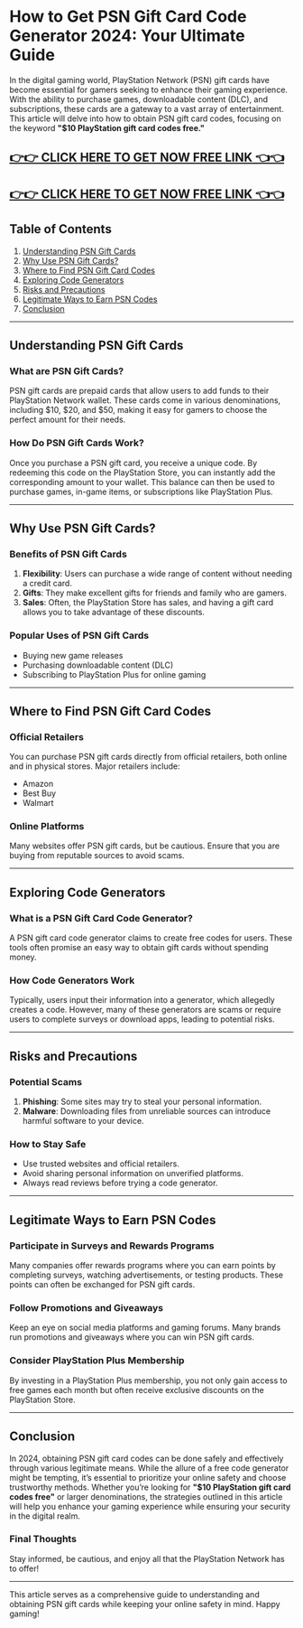 # How to Get PSN Gift Card Code Generator 2024: Your Ultimate Guide

In the digital gaming world, PlayStation Network (PSN) gift cards have become essential for gamers seeking to enhance their gaming experience. With the ability to purchase games, downloadable content (DLC), and subscriptions, these cards are a gateway to a vast array of entertainment. This article will delve into how to obtain PSN gift card codes, focusing on the keyword **"$10 PlayStation gift card codes free."** 

[👉👉 CLICK HERE TO GET NOW FREE LINK 👈👈](https://todaylink.site/freegiftcard/)
-
[👉👉 CLICK HERE TO GET NOW FREE LINK 👈👈](https://todaylink.site/freegiftcard/)
-
## Table of Contents
1. [Understanding PSN Gift Cards](#understanding-psn-gift-cards)
2. [Why Use PSN Gift Cards?](#why-use-psn-gift-cards)
3. [Where to Find PSN Gift Card Codes](#where-to-find-psn-gift-card-codes)
4. [Exploring Code Generators](#exploring-code-generators)
5. [Risks and Precautions](#risks-and-precautions)
6. [Legitimate Ways to Earn PSN Codes](#legitimate-ways-to-earn-psn-codes)
7. [Conclusion](#conclusion)

---

## Understanding PSN Gift Cards

### What are PSN Gift Cards?
PSN gift cards are prepaid cards that allow users to add funds to their PlayStation Network wallet. These cards come in various denominations, including $10, $20, and $50, making it easy for gamers to choose the perfect amount for their needs.

### How Do PSN Gift Cards Work?
Once you purchase a PSN gift card, you receive a unique code. By redeeming this code on the PlayStation Store, you can instantly add the corresponding amount to your wallet. This balance can then be used to purchase games, in-game items, or subscriptions like PlayStation Plus.

---

## Why Use PSN Gift Cards?

### Benefits of PSN Gift Cards
1. **Flexibility**: Users can purchase a wide range of content without needing a credit card.
2. **Gifts**: They make excellent gifts for friends and family who are gamers.
3. **Sales**: Often, the PlayStation Store has sales, and having a gift card allows you to take advantage of these discounts.

### Popular Uses of PSN Gift Cards
- Buying new game releases
- Purchasing downloadable content (DLC)
- Subscribing to PlayStation Plus for online gaming

---

## Where to Find PSN Gift Card Codes

### Official Retailers
You can purchase PSN gift cards directly from official retailers, both online and in physical stores. Major retailers include:
- Amazon
- Best Buy
- Walmart

### Online Platforms
Many websites offer PSN gift cards, but be cautious. Ensure that you are buying from reputable sources to avoid scams.

---

## Exploring Code Generators

### What is a PSN Gift Card Code Generator?
A PSN gift card code generator claims to create free codes for users. These tools often promise an easy way to obtain gift cards without spending money.

### How Code Generators Work
Typically, users input their information into a generator, which allegedly creates a code. However, many of these generators are scams or require users to complete surveys or download apps, leading to potential risks.

---

## Risks and Precautions

### Potential Scams
1. **Phishing**: Some sites may try to steal your personal information.
2. **Malware**: Downloading files from unreliable sources can introduce harmful software to your device.

### How to Stay Safe
- Use trusted websites and official retailers.
- Avoid sharing personal information on unverified platforms.
- Always read reviews before trying a code generator.

---

## Legitimate Ways to Earn PSN Codes

### Participate in Surveys and Rewards Programs
Many companies offer rewards programs where you can earn points by completing surveys, watching advertisements, or testing products. These points can often be exchanged for PSN gift cards.

### Follow Promotions and Giveaways
Keep an eye on social media platforms and gaming forums. Many brands run promotions and giveaways where you can win PSN gift cards.

### Consider PlayStation Plus Membership
By investing in a PlayStation Plus membership, you not only gain access to free games each month but often receive exclusive discounts on the PlayStation Store.

---

## Conclusion

In 2024, obtaining PSN gift card codes can be done safely and effectively through various legitimate means. While the allure of a free code generator might be tempting, it’s essential to prioritize your online safety and choose trustworthy methods. Whether you’re looking for **"$10 PlayStation gift card codes free"** or larger denominations, the strategies outlined in this article will help you enhance your gaming experience while ensuring your security in the digital realm.

### Final Thoughts
Stay informed, be cautious, and enjoy all that the PlayStation Network has to offer!

--- 

This article serves as a comprehensive guide to understanding and obtaining PSN gift cards while keeping your online safety in mind. Happy gaming!
